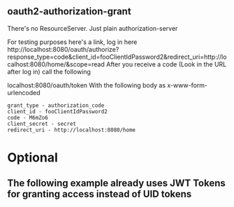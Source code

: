 ## oauth2-authorization-grant
There's no ResourceServer. Just plain authorization-server

For testing purposes here's a link, log in here
http://localhost:8080/oauth/authorize?response_type=code&client_id=fooClientIdPassword2&redirect_uri=http://localhost:8080/home/&scope=read
After you receive a code (Look in the URL after log in) call the following 

localhost:8080/oauth/token
With the following body as x-www-form-urlencoded
```
grant_type - authorization_code
client_id - fooClientIdPassword2
code - M6mZo6
client_secret - secret
redirect_uri - http://localhost:8080/home
```

# Optional
## The following example already uses JWT Tokens for granting access instead of UID tokens
